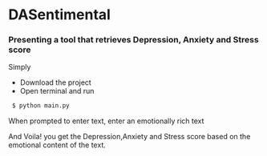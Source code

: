 # DASentimental
### Presenting a tool that retrieves Depression, Anxiety and Stress score

Simply
<ul>
<li>Download the project</li>
<li>Open terminal and run</li>
</ul>

```sh 
 $ python main.py
 ``` 
When prompted to enter text, enter an emotionally rich text

And Voila! you get the Depression,Anxiety and Stress score based on the emotional content of the text.

